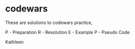 # codewars

These are solutions to codewars practice, 

P - Preparation
R - Resolution
E - Example
P - Pseudo Code 

Kathleen
